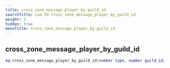 ```yaml
---
title: cross_zone_message_player_by_guild_id
searchTitle: Lua EQ cross_zone_message_player_by_guild_id
weight: 1
hidden: true
menuTitle: cross_zone_message_player_by_guild_id
---
```

## cross_zone_message_player_by_guild_id
```lua
eq.cross_zone_message_player_by_guild_id(number type, number guild_id, const char *message) -- void
```